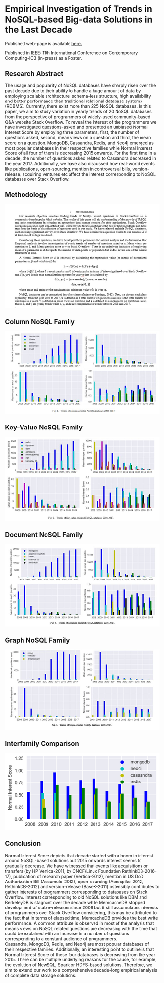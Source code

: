 # Empirical Investigation of Trends in NoSQL-based Big-data Solutions in the Last Decade

Published web-page is available <a href="https://newtein.github.io/nosql/" target="_blank"> here.</a>

Published in IEEE: 11th International Conference on Contemporary Computing-IC3 (in-press) as a Poster.
## Research Abstract
The usage and popularity of NoSQL databases have sharply risen over the past decade due to their ability to handle a huge amount of data by employing scalable architecture, schema-less structure, high availability and better performance than traditional relational database systems (RDBMS). Currently, there exist more than 225 NoSQL databases. In this paper, we aim to study variation in yearly trends of 20 NoSQL databases from the perspective of programmers of widely-used community-based Q&A website Stack Overflow. To reveal the interest of the programmers we have investigated questions-asked and presented an unbiased Normal Interest Score by employing three parameters, first, the number of questions asked, second, mean views on a question and third, the mean score on a question. MongoDB, Cassandra, Redis, and Neo4j emerged as most popular databases in their respective families while Normal Interest Score of all four of them is decreasing 2015 onwards. For the first time in a decade, the number of questions asked related to Cassandra decreased in the year 2017. Additionally, we have also discussed how real-world events like publications, open-sourcing, mention in controversial bills, version-release, acquiring ventures etc affect the interest corresponding to NoSQL databases over Stack Overflow.

## Methodology

<img src="https://raw.githubusercontent.com/newtein/nosql/master/image/method.JPG"/>

## Column NoSQL Family
<img src="https://raw.githubusercontent.com/newtein/nosql/master/image/c1.JPG"/>

## Key-Value NoSQL Family
<img src="https://raw.githubusercontent.com/newtein/nosql/master/image/k1.JPG"/>

## Document NoSQL Family
<img src="https://raw.githubusercontent.com/newtein/nosql/master/image/d1.JPG"/>

## Graph NoSQL Family
<img src="https://raw.githubusercontent.com/newtein/nosql/master/image/g1.JPG"/>


## Interfamily Comparison 
<img src="https://raw.githubusercontent.com/newtein/nosql/master/image/comp.png">

## Conclusion

Normal Interest Score depicts that decade started with a boom in interest around NoSQL-based solutions but 2015 onwards interest seems to gradually decrease.
We have witnessed that events like acquisitions or transfers (by HP Vertica-2011, by CNCF/Linux Foundation RethinkDB-2016-17), publication of research paper (Vertica-2012), mention in US DoD Authorization Bill (Accumulo-2012), open-sourcing (Aerospike-2012, RethinkDB-2012) and version-release (BaseX-2011) ostensibly contributes to gather interests of programmers corresponding to databases on Stack Overflow.
Interest corresponding to old NoSQL solutions like DBM and BerkeleyDB is stagnant over the decade while MemcacheDB stopped development of stable-releases since 2008 but it still accumulates interests of programmers over Stack Overflow considering, this may be attributed to the fact that in terms of elapsed time, MemcacheDB provides the best write performance.
A common attribute is observed in most of the analysis that means views on NoSQL related questions are decreasing with the time that could be explained with an increase in a number of questions corresponding to a constant audience of programmers.  
Cassandra, MongoDB, Redis, and Neo4j are most popular databases of their respective families. Additionally, an interesting point to outline is that Normal Interest Score of these four databases is decreasing from the year 2015. There can be multiple underlying reasons for the cause, for example, the evolution of NewSQL, Spark or HDFS-based solutions. Therefore, we aim to extend our work to a comprehensive decade-long empirical analysis of complete data storage solutions. 
